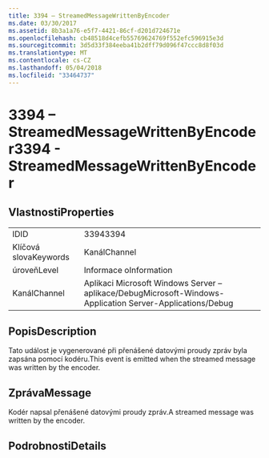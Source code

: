 ```yaml
---
title: 3394 – StreamedMessageWrittenByEncoder
ms.date: 03/30/2017
ms.assetid: 8b3a1a76-e5f7-4421-86cf-d201d724671e
ms.openlocfilehash: cb48518d4cefb55769624769f552efc596915e3d
ms.sourcegitcommit: 3d5d33f384eeba41b2dff79d096f47ccc8d8f03d
ms.translationtype: MT
ms.contentlocale: cs-CZ
ms.lasthandoff: 05/04/2018
ms.locfileid: "33464737"
---
```

# <a name="3394---streamedmessagewrittenbyencoder"></a><span data-ttu-id="fd2bd-102">3394 – StreamedMessageWrittenByEncoder</span><span class="sxs-lookup"><span data-stu-id="fd2bd-102">3394 - StreamedMessageWrittenByEncoder</span></span>
## <a name="properties"></a><span data-ttu-id="fd2bd-103">Vlastnosti</span><span class="sxs-lookup"><span data-stu-id="fd2bd-103">Properties</span></span>  
  
|||  
|-|-|  
|<span data-ttu-id="fd2bd-104">ID</span><span class="sxs-lookup"><span data-stu-id="fd2bd-104">ID</span></span>|<span data-ttu-id="fd2bd-105">3394</span><span class="sxs-lookup"><span data-stu-id="fd2bd-105">3394</span></span>|  
|<span data-ttu-id="fd2bd-106">Klíčová slova</span><span class="sxs-lookup"><span data-stu-id="fd2bd-106">Keywords</span></span>|<span data-ttu-id="fd2bd-107">Kanál</span><span class="sxs-lookup"><span data-stu-id="fd2bd-107">Channel</span></span>|  
|<span data-ttu-id="fd2bd-108">úroveň</span><span class="sxs-lookup"><span data-stu-id="fd2bd-108">Level</span></span>|<span data-ttu-id="fd2bd-109">Informace o</span><span class="sxs-lookup"><span data-stu-id="fd2bd-109">Information</span></span>|  
|<span data-ttu-id="fd2bd-110">Kanál</span><span class="sxs-lookup"><span data-stu-id="fd2bd-110">Channel</span></span>|<span data-ttu-id="fd2bd-111">Aplikaci Microsoft Windows Server – aplikace/Debug</span><span class="sxs-lookup"><span data-stu-id="fd2bd-111">Microsoft-Windows-Application Server-Applications/Debug</span></span>|  
  
## <a name="description"></a><span data-ttu-id="fd2bd-112">Popis</span><span class="sxs-lookup"><span data-stu-id="fd2bd-112">Description</span></span>  
 <span data-ttu-id="fd2bd-113">Tato událost je vygenerované při přenášené datovými proudy zpráv byla zapsána pomocí kodéru.</span><span class="sxs-lookup"><span data-stu-id="fd2bd-113">This event is emitted when the streamed message was written by the encoder.</span></span>  
  
## <a name="message"></a><span data-ttu-id="fd2bd-114">Zpráva</span><span class="sxs-lookup"><span data-stu-id="fd2bd-114">Message</span></span>  
 <span data-ttu-id="fd2bd-115">Kodér napsal přenášené datovými proudy zpráv.</span><span class="sxs-lookup"><span data-stu-id="fd2bd-115">A streamed message was written by the encoder.</span></span>  
  
## <a name="details"></a><span data-ttu-id="fd2bd-116">Podrobnosti</span><span class="sxs-lookup"><span data-stu-id="fd2bd-116">Details</span></span>
